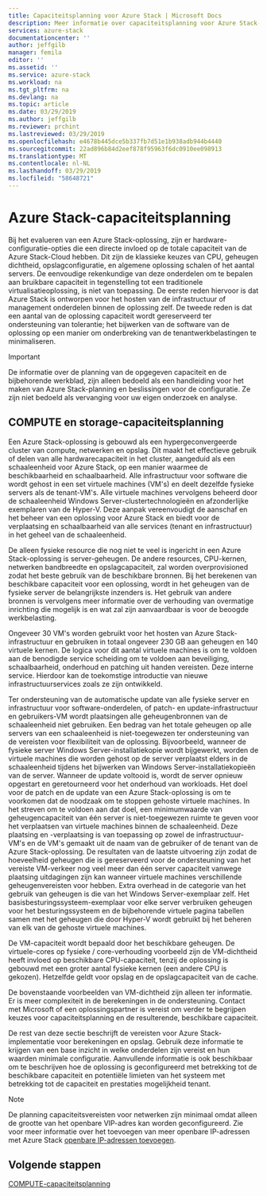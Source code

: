 ```yaml
---
title: Capaciteitsplanning voor Azure Stack | Microsoft Docs
description: Meer informatie over capaciteitsplanning voor Azure Stack-implementaties.
services: azure-stack
documentationcenter: ''
author: jeffgilb
manager: femila
editor: ''
ms.assetid: ''
ms.service: azure-stack
ms.workload: na
ms.tgt_pltfrm: na
ms.devlang: na
ms.topic: article
ms.date: 03/29/2019
ms.author: jeffgilb
ms.reviewer: prchint
ms.lastreviewed: 03/29/2019
ms.openlocfilehash: e4678b445dce5b337fb7d51e1b938adb944b4440
ms.sourcegitcommit: 22ad896b84d2eef878f95963f6dc0910ee098913
ms.translationtype: MT
ms.contentlocale: nl-NL
ms.lasthandoff: 03/29/2019
ms.locfileid: "58648721"
---
```

# <a name="azure-stack-capacity-planning"></a>Azure Stack-capaciteitsplanning
Bij het evalueren van een Azure Stack-oplossing, zijn er hardware-configuratie-opties die een directe invloed op de totale capaciteit van de Azure Stack-Cloud hebben. Dit zijn de klassieke keuzes van CPU, geheugen dichtheid, opslagconfiguratie, en algemene oplossing schalen of het aantal servers. De eenvoudige rekenkundige van deze onderdelen om te bepalen aan bruikbare capaciteit in tegenstelling tot een traditionele virtualisatieoplossing, is niet van toepassing. De eerste reden hiervoor is dat Azure Stack is ontworpen voor het hosten van de infrastructuur of management onderdelen binnen de oplossing zelf. De tweede reden is dat een aantal van de oplossing capaciteit wordt gereserveerd ter ondersteuning van tolerantie; het bijwerken van de software van de oplossing op een manier om onderbreking van de tenantwerkbelastingen te minimaliseren.

> [!IMPORTANT]
> De informatie over de planning van de opgegeven capaciteit en de bijbehorende werkblad, zijn alleen bedoeld als een handleiding voor het maken van Azure Stack-planning en beslissingen voor de configuratie. Ze zijn niet bedoeld als vervanging voor uw eigen onderzoek en analyse. 

## <a name="compute-and-storage-capacity-planning"></a>COMPUTE en storage-capaciteitsplanning
Een Azure Stack-oplossing is gebouwd als een hypergeconvergeerde cluster van compute, netwerken en opslag. Dit maakt het effectieve gebruik of delen van alle hardwarecapaciteit in het cluster, aangeduid als een schaaleenheid voor Azure Stack, op een manier waarmee de beschikbaarheid en schaalbaarheid. Alle infrastructuur voor software die wordt gehost in een set virtuele machines (VM's) en deelt dezelfde fysieke servers als de tenant-VM's. Alle virtuele machines vervolgens beheerd door de schaaleenheid Windows Server-clustertechnologieën en afzonderlijke exemplaren van de Hyper-V. Deze aanpak vereenvoudigt de aanschaf en het beheer van een oplossing voor Azure Stack en biedt voor de verplaatsing en schaalbaarheid van alle services (tenant en infrastructuur) in het geheel van de schaaleenheid.

De alleen fysieke resource die nog niet te veel is ingericht in een Azure Stack-oplossing is server-geheugen. De andere resources, CPU-kernen, netwerken bandbreedte en opslagcapaciteit, zal worden overprovisioned zodat het beste gebruik van de beschikbare bronnen. Bij het berekenen van beschikbare capaciteit voor een oplossing, wordt in het geheugen van de fysieke server de belangrijkste inzenders is. Het gebruik van andere bronnen is vervolgens meer informatie over de verhouding van overmatige inrichting die mogelijk is en wat zal zijn aanvaardbaar is voor de beoogde werkbelasting.

Ongeveer 30 VM's worden gebruikt voor het hosten van Azure Stack-infrastructuur en gebruiken in totaal ongeveer 230 GB aan geheugen en 140 virtuele kernen. De logica voor dit aantal virtuele machines is om te voldoen aan de benodigde service scheiding om te voldoen aan beveiliging, schaalbaarheid, onderhoud en patching uit handen vereisten. Deze interne service. Hierdoor kan de toekomstige introductie van nieuwe infrastructuurservices zoals ze zijn ontwikkeld.

Ter ondersteuning van de automatische update van alle fysieke server en infrastructuur voor software-onderdelen, of patch- en update-infrastructuur en gebruikers-VM wordt plaatsingen alle geheugenbronnen van de schaaleenheid niet gebruiken. Een bedrag van het totale geheugen op alle servers van een schaaleenheid is niet-toegewezen ter ondersteuning van de vereisten voor flexibiliteit van de oplossing. Bijvoorbeeld, wanneer de fysieke server Windows Server-installatiekopie wordt bijgewerkt, worden de virtuele machines die worden gehost op de server verplaatst elders in de schaaleenheid tijdens het bijwerken van Windows Server-installatiekopieën van de server. Wanneer de update voltooid is, wordt de server opnieuw opgestart en geretourneerd voor het onderhoud van workloads. Het doel voor de patch en de update van een Azure Stack-oplossing is om te voorkomen dat de noodzaak om te stoppen gehoste virtuele machines. In het streven om te voldoen aan dat doel, een minimumwaarde van geheugencapaciteit van één server is niet-toegewezen ruimte te geven voor het verplaatsen van virtuele machines binnen de schaaleenheid. Deze plaatsing en -verplaatsing is van toepassing op zowel de infrastructuur-VM's en de VM's gemaakt uit de naam van de gebruiker of de tenant van de Azure Stack-oplossing. De resultaten van de laatste uitvoering zijn zodat de hoeveelheid geheugen die is gereserveerd voor de ondersteuning van het vereiste VM-verkeer nog veel meer dan één server capaciteit vanwege plaatsing uitdagingen zijn kan wanneer virtuele machines verschillende geheugenvereisten voor hebben. Extra overhead in de categorie van het gebruik van geheugen is die van het Windows Server-exemplaar zelf. Het basisbesturingssysteem-exemplaar voor elke server verbruiken geheugen voor het besturingssysteem en de bijbehorende virtuele pagina tabellen samen met het geheugen die door Hyper-V wordt gebruikt bij het beheren van elk van de gehoste virtuele machines.

De VM-capaciteit wordt bepaald door het beschikbare geheugen. De virtuele-cores op fysieke / core-verhouding voorbeeld zijn de VM-dichtheid heeft invloed op beschikbare CPU-capaciteit, tenzij de oplossing is gebouwd met een groter aantal fysieke kernen (een andere CPU is gekozen). Hetzelfde geldt voor opslag en de opslagcapaciteit van de cache.

De bovenstaande voorbeelden van VM-dichtheid zijn alleen ter informatie. Er is meer complexiteit in de berekeningen in de ondersteuning. Contact met Microsoft of een oplossingspartner is vereist om verder te begrijpen keuzes voor capaciteitsplanning en de resulterende, beschikbare capaciteit.

De rest van deze sectie beschrijft de vereisten voor Azure Stack-implementatie voor berekeningen en opslag. Gebruik deze informatie te krijgen van een base inzicht in welke onderdelen zijn vereist en hun waarden minimale configuratie. Aanvullende informatie is ook beschikbaar om te beschrijven hoe de oplossing is geconfigureerd met betrekking tot de beschikbare capaciteit en potentiële limieten van het systeem met betrekking tot de capaciteit en prestaties mogelijkheid tenant.

> [!NOTE]
> De planning capaciteitsvereisten voor netwerken zijn minimaal omdat alleen de grootte van het openbare VIP-adres kan worden geconfigureerd. Zie voor meer informatie over het toevoegen van meer openbare IP-adressen met Azure Stack [openbare IP-adressen toevoegen](azure-stack-add-ips.md).


## <a name="next-steps"></a>Volgende stappen
[COMPUTE-capaciteitsplanning](capacity-planning-compute.md)
